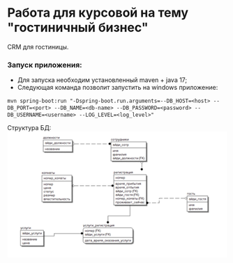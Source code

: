 # Работа для курсовой на тему "гостиничный бизнес"
CRM для гостиницы. 
### **Запуск приложения:**
* Для запуска необходим установленный maven + java 17;
* Следующая команда позволит запустить на windows приложение:
```
mvn spring-boot:run "-Dspring-boot.run.arguments=--DB_HOST=<host> --DB_PORT=<port> --DB_NAME=<db-name> --DB_PASSWORD=<password> --DB_USERNAME=<username> --LOG_LEVEL=<log_level>"
```
Структура БД:
![img.png](img.png)